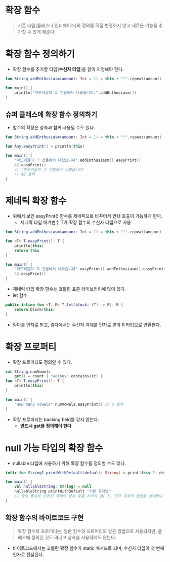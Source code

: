 # 확장 함수
> 기존 타입(클래스나 인터페이스)의 정의를 직접 변경하지 않고 새로운 기능을 추가할 수 있게 해준다.

# 확장 함수 정의하기
- 확장 함수를 추가할 타입(**수신자 타입**)을 같이 지정해야 한다.
```kotlin
fun String.addEnthusiasm(amount: Int = 1) = this + "!".repeat(amount)

fun main() {
    println("마드리갈이 그 건물에서 나왔습니다.".addEnthusiasm())
}
```
## 슈퍼 클래스에 확장 함수 정의하기
- 함수의 확장은 상속과 함께 사용될 수도 있다.
```kotlin
fun String.addEnthusiasm(amount: Int = 1) = this + "!".repeat(amount)

fun Any.easyPrint() = println(this)

fun main() {
    "마드리갈이 그 건물에서 나왔습니다".addEnthusiasm().easyPrint()
    42.easyPrint()
    // "마드리갈이 그 건물에서 나왔습니다"
    // 42 출력
}
```
# 제네릭 확장 함수
- 위에서 보인 easyPrint() 함수를 제네릭으로 바꾸어서 연쇄 호출이 가능하게 한다.
    - 제네릭 타입 매겨변수 T가 확장 함수의 수신자 타입으로 사용
```kotlin
fun String.addEnthusiasm(amount: Int = 1) = this + "!".repeat(amount)

fun <T> T.easyPrint(): T {
    println(this)
    return this
}

fun main() {
    "마드리갈이 그 건물에서 나왔습니다".easyPrint().addEnthusiasm().easyPrint()
    42.easyPrint()
}
```
- 제네릭 타입 확장 함수는 코틀린 표준 라이브러리에 많이 있다.
- let 함수
```kotlin
public inline fun <T, R> T.let(block: (T) -> R): R {
    return block(this)
}
```
- 람다를 인자로 받고, 람다에서는 수신자 객체를 인자로 받아 R 타입으로 반환한다.

# 확장 프로퍼티
- 확장 프로퍼티도 정의할 수 있다.
```kotlin
val String.numVowels
    get() = count { "aeiouy".contains(it) }
fun <T> T.easyPrint(): T {
    println(this)
}

fun main() {
    "How many vowels".numVowels.easyPrint() // 5 출력
}
```
- 확장 프로퍼티는 backing field를 갖지 않는다.
    - **반드시 get을 정의해야 한다**

# null 가능 타입의 확장 함수
- nullable 타입에 사용하기 위해 확장 함수를 정의할 수도 있다.
```kotlin
infix fun String?.printWithDefault(default: String) = print(this ?: default)

fun main() {
    val nullableString: String? = null
    nullableString printWithDefault "기본 문자열" 
    // 중위 함수로 수산지 객체와 함수 호출 사이의 점(.), 인자 주위의 괄호를 생략한다.
}
```
## 확장 함수의 바이트코드 구현
> 확장 함수와 프로퍼티는, 일반 함수와 프로퍼티와 같은 방법으로 사용되지만, 클래스에 정의된 것도 아니고 상속을 사용하지도 않는다.

- 바이트코드에서는 코틀린 확장 함수가 static 메서드로 되며, 수신자 타입이 첫 번째 인자로 전달된다.


